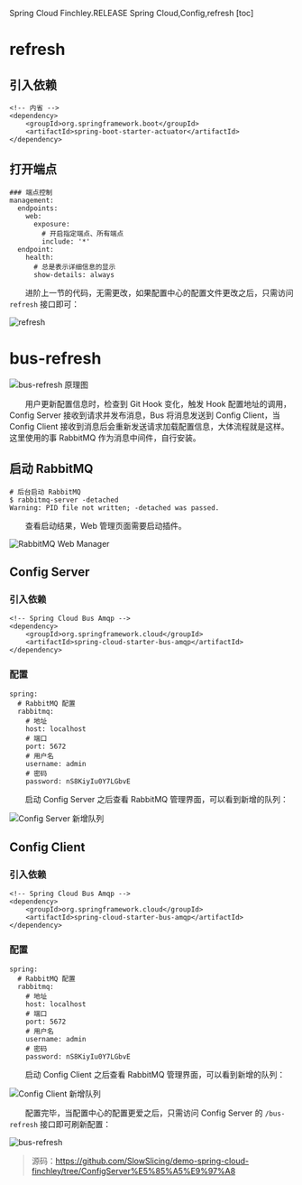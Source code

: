 Spring Cloud Finchley.RELEASE
Spring Cloud,Config,refresh
[toc]

# refresh

## 引入依赖

```
<!-- 内省 -->
<dependency>
    <groupId>org.springframework.boot</groupId>
    <artifactId>spring-boot-starter-actuator</artifactId>
</dependency>
```

## 打开端点

```
### 端点控制
management:
  endpoints:
    web:
      exposure:
        # 开启指定端点、所有端点
        include: '*'
  endpoint:
    health:
      # 总是表示详细信息的显示
      show-details: always
```

&emsp;&emsp;进阶上一节的代码，无需更改，如果配置中心的配置文件更改之后，只需访问 `refresh` 接口即可：

![refresh](http://img.lynchj.com/5ab337de92ec4f49976fba81389f0b47.gif)

# bus-refresh

![bus-refresh 原理图](http://img.lynchj.com/21fe4c99042a4ccf8dbe19a25718ad49.png)

&emsp;&emsp;用户更新配置信息时，检查到 Git Hook 变化，触发 Hook 配置地址的调用，Config Server 接收到请求并发布消息，Bus 将消息发送到 Config Client，当 Config Client 接收到消息后会重新发送请求加载配置信息，大体流程就是这样。这里使用的事 RabbitMQ 作为消息中间件，自行安装。

## 启动 RabbitMQ

```
# 后台启动 RabbitMQ
$ rabbitmq-server -detached
Warning: PID file not written; -detached was passed.
```

&emsp;&emsp;查看启动结果，Web 管理页面需要启动插件。

![RabbitMQ Web Manager](http://img.lynchj.com/93e7f42625c748709fdea95adc610698.png)

## Config Server 

### 引入依赖

```
<!-- Spring Cloud Bus Amqp -->
<dependency>
	<groupId>org.springframework.cloud</groupId>
	<artifactId>spring-cloud-starter-bus-amqp</artifactId>
</dependency>
```

### 配置

```
spring:
  # RabbitMQ 配置
  rabbitmq:
    # 地址
    host: localhost
    # 端口
    port: 5672
    # 用户名
    username: admin
    # 密码
    password: nS8KiyIu0Y7LGbvE
```

&emsp;&emsp;启动 Config Server 之后查看 RabbitMQ 管理界面，可以看到新增的队列：

![Config Server 新增队列](http://img.lynchj.com/7dbc452a0629490797c64a49c1b7490d.png)

## Config Client


### 引入依赖

```
<!-- Spring Cloud Bus Amqp -->
<dependency>
	<groupId>org.springframework.cloud</groupId>
	<artifactId>spring-cloud-starter-bus-amqp</artifactId>
</dependency>
```

### 配置

```
spring:
  # RabbitMQ 配置
  rabbitmq:
    # 地址
    host: localhost
    # 端口
    port: 5672
    # 用户名
    username: admin
    # 密码
    password: nS8KiyIu0Y7LGbvE
```

&emsp;&emsp;启动 Config Client 之后查看 RabbitMQ 管理界面，可以看到新增的队列：

![Config Client 新增队列](http://img.lynchj.com/7829909661b34109a08d3d5481aaf215.png)

&emsp;&emsp;配置完毕，当配置中心的配置更爱之后，只需访问 Config Server 的 `/bus-refresh` 接口即可刷新配置：

![bus-refresh](http://img.lynchj.com/04161e448ad045cebb908715a1cc0b4e.gif)

> 源码：https://github.com/SlowSlicing/demo-spring-cloud-finchley/tree/ConfigServer%E5%85%A5%E9%97%A8
